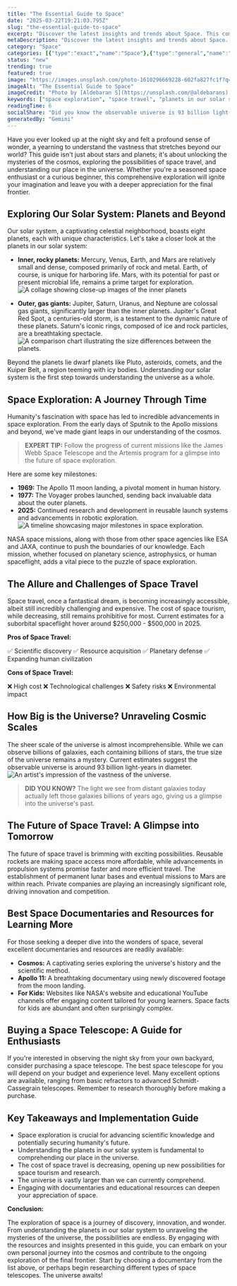 ```yaml
---
title: "The Essential Guide to Space"
date: "2025-03-22T19:21:03.795Z"
slug: "the-essential-guide-to-space"
excerpt: "Discover the latest insights and trends about Space. This comprehensive guide covers everything you need to know about Space in 2025."
metaDescription: "Discover the latest insights and trends about Space. This comprehensive guide covers everything you need to know about Space in 2025."
category: "Space"
categories: [{"type":"exact","name":"Space"},{"type":"general","name":"Science"},{"type":"medium","name":"Astrophysics"},{"type":"specific","name":"Cosmology"},{"type":"niche","name":"Dark Matter"}]
status: "new"
trending: true
featured: true
image: "https://images.unsplash.com/photo-1610296669228-602fa827fc1f?q=85&w=1200&fit=max&fm=webp&auto=compress"
imageAlt: "The Essential Guide to Space"
imageCredit: "Photo by [Aldebaran S](https://unsplash.com/@aldebarans) on Unsplash"
keywords: ["space exploration", "space travel", "planets in our solar system", "buy space telescope", "how big is the universe", "space tourism cost", "best space documentaries", "space facts for kids", "NASA space missions", "future of space travel"]
readingTime: 6
socialShare: "Did you know the observable universe is 93 billion light-years across?  That's just a fraction of what might exist beyond our current observational capabilities!"
generatedBy: "Gemini"
---
```




Have you ever looked up at the night sky and felt a profound sense of wonder, a yearning to understand the vastness that stretches beyond our world?  This guide isn't just about stars and planets; it's about unlocking the mysteries of the cosmos, exploring the possibilities of space travel, and understanding our place in the universe.  Whether you're a seasoned space enthusiast or a curious beginner, this comprehensive exploration will ignite your imagination and leave you with a deeper appreciation for the final frontier.

## Exploring Our Solar System: Planets and Beyond

Our solar system, a captivating celestial neighborhood, boasts eight planets, each with unique characteristics.  Let's take a closer look at the planets in our solar system:

* **Inner, rocky planets:** Mercury, Venus, Earth, and Mars are relatively small and dense, composed primarily of rock and metal.  Earth, of course, is unique for harboring life. Mars, with its potential for past or present microbial life, remains a prime target for exploration. ![A collage showing close-up images of the inner planets](https://images.unsplash.com/photo-1537420327992-d6e192287183?q=85&w=1200&fit=max&fm=webp&auto=compress)

* **Outer, gas giants:** Jupiter, Saturn, Uranus, and Neptune are colossal gas giants, significantly larger than the inner planets.  Jupiter's Great Red Spot, a centuries-old storm, is a testament to the dynamic nature of these planets. Saturn's iconic rings, composed of ice and rock particles, are a breathtaking spectacle.  ![A comparison chart illustrating the size differences between the planets.](https://images.unsplash.com/photo-1454789548928-9efd52dc4031?q=85&w=1200&fit=max&fm=webp&auto=compress)

Beyond the planets lie dwarf planets like Pluto, asteroids, comets, and the Kuiper Belt, a region teeming with icy bodies.  Understanding our solar system is the first step towards understanding the universe as a whole.

## Space Exploration: A Journey Through Time

Humanity's fascination with space has led to incredible advancements in space exploration.  From the early days of Sputnik to the Apollo missions and beyond, we've made giant leaps in our understanding of the cosmos.

> **EXPERT TIP:**  Follow the progress of current missions like the James Webb Space Telescope and the Artemis program for a glimpse into the future of space exploration.

Here are some key milestones:

* **1969:** The Apollo 11 moon landing, a pivotal moment in human history.
* **1977:** The Voyager probes launched, sending back invaluable data about the outer planets.
* **2025:** Continued research and development in reusable launch systems and advancements in robotic exploration.  ![A timeline showcasing major milestones in space exploration.](https://images.unsplash.com/photo-1505506874110-6a7a69069a08?q=85&w=1200&fit=max&fm=webp&auto=compress)

NASA space missions, along with those from other space agencies like ESA and JAXA, continue to push the boundaries of our knowledge.  Each mission, whether focused on planetary science, astrophysics, or human spaceflight, adds a vital piece to the puzzle of space exploration.

## The Allure and Challenges of Space Travel

Space travel, once a fantastical dream, is becoming increasingly accessible, albeit still incredibly challenging and expensive.  The cost of space tourism, while decreasing, still remains prohibitive for most.  Current estimates for a suborbital spaceflight hover around $250,000 - $500,000 in 2025.

**Pros of Space Travel:**

✅ Scientific discovery
✅ Resource acquisition
✅ Planetary defense
✅ Expanding human civilization

**Cons of Space Travel:**

❌ High cost
❌ Technological challenges
❌ Safety risks
❌ Environmental impact

## How Big is the Universe? Unraveling Cosmic Scales

The sheer scale of the universe is almost incomprehensible.  While we can observe billions of galaxies, each containing billions of stars, the true size of the universe remains a mystery.  Current estimates suggest the observable universe is around 93 billion light-years in diameter.  ![An artist's impression of the vastness of the universe.](https://images.unsplash.com/photo-1464802686167-b939a6910659?q=85&w=1200&fit=max&fm=webp&auto=compress)

> **DID YOU KNOW?** The light we see from distant galaxies today actually left those galaxies billions of years ago, giving us a glimpse into the universe's past.

##  The Future of Space Travel: A Glimpse into Tomorrow

The future of space travel is brimming with exciting possibilities.  Reusable rockets are making space access more affordable, while advancements in propulsion systems promise faster and more efficient travel.  The establishment of permanent lunar bases and eventual missions to Mars are within reach.  Private companies are playing an increasingly significant role, driving innovation and competition.

##  Best Space Documentaries and Resources for Learning More

For those seeking a deeper dive into the wonders of space, several excellent documentaries and resources are readily available:

* **Cosmos:** A captivating series exploring the universe's history and the scientific method.
* **Apollo 11:** A breathtaking documentary using newly discovered footage from the moon landing.
* **For Kids:** Websites like NASA's website and educational YouTube channels offer engaging content tailored for young learners.  Space facts for kids are abundant and often surprisingly complex.

## Buying a Space Telescope: A Guide for Enthusiasts

If you're interested in observing the night sky from your own backyard, consider purchasing a space telescope.  The best space telescope for you will depend on your budget and experience level.  Many excellent options are available, ranging from basic refractors to advanced Schmidt-Cassegrain telescopes. Remember to research thoroughly before making a purchase.

## Key Takeaways and Implementation Guide

* Space exploration is crucial for advancing scientific knowledge and potentially securing humanity's future.
* Understanding the planets in our solar system is fundamental to comprehending our place in the universe.
* The cost of space travel is decreasing, opening up new possibilities for space tourism and research.
*  The universe is vastly larger than we can currently comprehend.
* Engaging with documentaries and educational resources can deepen your appreciation of space.

**Conclusion:**

The exploration of space is a journey of discovery, innovation, and wonder.  From understanding the planets in our solar system to unraveling the mysteries of the universe, the possibilities are endless.  By engaging with the resources and insights presented in this guide, you can embark on your own personal journey into the cosmos and contribute to the ongoing exploration of the final frontier.  Start by choosing a documentary from the list above, or perhaps begin researching different types of space telescopes. The universe awaits!

